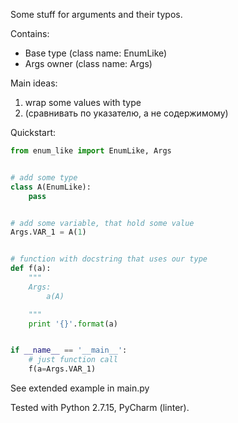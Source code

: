 Some stuff for arguments and their typos.

Contains:
* Base type (class name: EnumLike)
* Args owner (class name: Args)

Main ideas:
1. wrap some values with type
1. (сравнивать по указателю, а не содержимому)

Quickstart:
```python
from enum_like import EnumLike, Args


# add some type
class A(EnumLike):
    pass


# add some variable, that hold some value
Args.VAR_1 = A(1)


# function with docstring that uses our type
def f(a):
    """
    Args:
        a(A)

    """
    print '{}'.format(a)


if __name__ == '__main__':
    # just function call
    f(a=Args.VAR_1)
```

See extended example in main.py

Tested with Python 2.7.15, PyCharm (linter).
